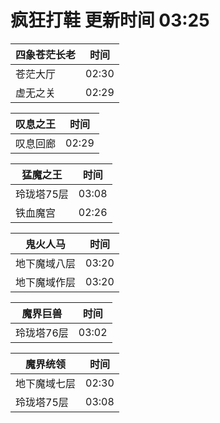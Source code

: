 # 疯狂打鞋 更新时间 03:25

| 四象苍茫长老   | 时间    |
|--------|-------|
| 苍茫大厅 | 02:30 |
| 虚无之关 | 02:29 |

| 叹息之王   | 时间    |
|--------|-------|
| 叹息回廊 | 02:29 |

| 猛魔之王   | 时间    |
|--------|-------|
| 玲珑塔75层 | 03:08 |
| 铁血魔宫 | 02:26 |

| 鬼火人马   | 时间    |
|--------|-------|
| 地下魔域八层 | 03:20 |
| 地下魔域作层 | 03:20 |

| 魔界巨兽   | 时间    |
|--------|-------|
| 玲珑塔76层 | 03:02 |

| 魔界统领   | 时间    |
|--------|-------|
| 地下魔域七层 | 02:30 |
| 玲珑塔75层 | 03:08 |